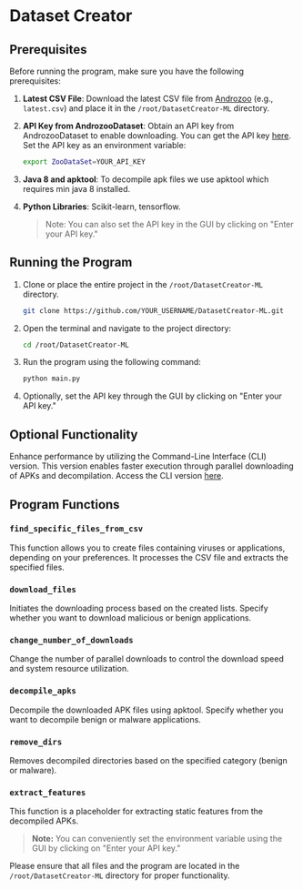 # Dataset Creator

## Prerequisites
Before running the program, make sure you have the following prerequisites:

1. **Latest CSV File**: Download the latest CSV file from [Androzoo](https://androzoo.uni.lu/lists) (e.g., `latest.csv`) and place it in the `/root/DatasetCreator-ML` directory.

2. **API Key from AndrozooDataset**: Obtain an API key from AndrozooDataset to enable downloading. You can get the API key [here](https://androzoo.uni.lu/documentation#section/Obtaining-the-API-key). Set the API key as an environment variable:

    ```bash
    export ZooDataSet=YOUR_API_KEY
    ```

3. **Java 8 and apktool**: To decompile apk files we use apktool which requires min java 8 installed.

4. **Python Libraries**: Scikit-learn, tensorflow.
   > Note: You can also set the API key in the GUI by clicking on "Enter your API key."

## Running the Program
1. Clone or place the entire project in the `/root/DatasetCreator-ML` directory.

    ```bash
    git clone https://github.com/YOUR_USERNAME/DatasetCreator-ML.git
    ```

2. Open the terminal and navigate to the project directory:

    ```bash
    cd /root/DatasetCreator-ML
    ```

3. Run the program using the following command:

    ```bash
    python main.py
    ```

4. Optionally, set the API key through the GUI by clicking on "Enter your API key."

## Optional Functionality
Enhance performance by utilizing the Command-Line Interface (CLI) version. This version enables faster execution through parallel downloading of APKs and decompilation. Access the CLI version [here](https://github.com/prywaciarzxd/DataSetCreator-ML-CLI).

## Program Functions

### `find_specific_files_from_csv`
This function allows you to create files containing viruses or applications, depending on your preferences. It processes the CSV file and extracts the specified files.

### `download_files`
Initiates the downloading process based on the created lists. Specify whether you want to download malicious or benign applications.

### `change_number_of_downloads`
Change the number of parallel downloads to control the download speed and system resource utilization.

### `decompile_apks`
Decompile the downloaded APK files using apktool. Specify whether you want to decompile benign or malware applications.

### `remove_dirs`
Removes decompiled directories based on the specified category (benign or malware).

### `extract_features`
This function is a placeholder for extracting static features from the decompiled APKs.

> **Note:** You can conveniently set the environment variable using the GUI by clicking on "Enter your API key."

Please ensure that all files and the program are located in the `/root/DatasetCreator-ML` directory for proper functionality.
